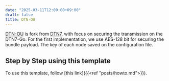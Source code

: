 ```yaml
---
date: "2025-03-11T12:00:00+09:00"
draft: false
title: DTN-OU
---
```

[DTN-OU](https://gitlab.com/dtn-ou/dtn7) is fork from [DTN7](https://dtn7.github.io), with focus on securing the transmission on the DTN7-Go. For the first implementation, we use AES-128 bit for securing the bundle payload. The key of each node saved on the configuration file. 

## Step by Step using this template
To use this template, follow [this link]({{<ref "posts/howto.md">}}).
